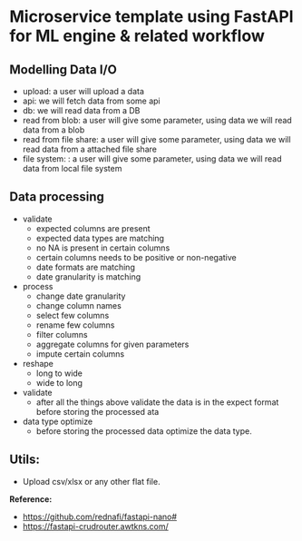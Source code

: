 # Microservice template using FastAPI for ML engine & related workflow

## __Modelling Data I/O__

* upload: a user will upload a data
* api: we will fetch data from some api
* db: we will read data from a DB
* read from blob: a user will give some parameter, using data we will read data from a blob
* read from file share: a user will give some parameter, using data we will read data from a attached file share
* file system: : a user will give some parameter, using data we will read data from local file system

## __Data processing__

* validate
  * expected columns are present
  * expected data types are matching
  * no NA is present in certain columns
  * certain columns needs to be positive or non-negative
  * date formats are matching
  * date granularity is matching
* process
  * change date granularity
  * change column names
  * select few columns
  * rename few columns
  * filter columns
  * aggregate columns for given parameters
  * impute certain columns
* reshape
  * long to wide
  * wide to long
* validate
  * after all the things above validate the data is in the expect format before storing the processed ata
* data type optimize
  * before storing the processed data optimize the data type.

## __Utils:__

* Upload csv/xlsx or any other flat file.


__Reference:__

* https://github.com/rednafi/fastapi-nano#
* https://fastapi-crudrouter.awtkns.com/
